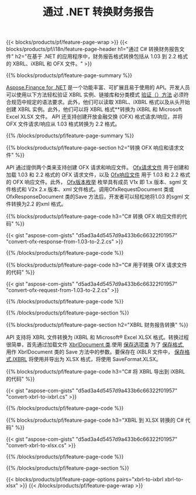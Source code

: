 ﻿---
title: 通过 .NET 转换财务报告
url: /zh/net/conversion/
description:  C# 代码通过 .NET 库转换 XBRL、iXBRL（内联 xbrl）和 OFX 文件格式的财务报告。
---
{{< blocks/products/pf/feature-page-wrap >}}
{{< blocks/products/pf/i18n/feature-page-header h1="通过 C# 转换财务报告文件" h2="在基于 .NET 的应用程序中，财务报告格式转换包括从 1.03 到 2.2 格式的 XBRL、iXBRL 和 OFX 文件。" >}}

{{% blocks/products/pf/feature-page-summary %}}

[Aspose.Finance for .NET](https://products.aspose.com/finance/net/) 是一个功能丰富、可扩展且易于使用的 API。开发人员可以使用以下方法轻松验证 XBRL 实例、链接库和分类模式 [验证（）方法](https://apireference.aspose.com/finance/net/aspose.finance.xbrl/xbrlinstance/methods/validate) 必须符合规范中规定的语法要求。此外，他们可以读取 XBRL、iXBRL 格式以及从头开始创建 XBRL 实例。此外，他们可以将 XBRL 格式**转换为 iXBRL 和 Microsoft Excel XLSX 文件。 API 还支持创建开放金融交换 (OFX) 格式请求/响应，并将 OFX 文件请求/响应从 1.03 格式转换为 2.2 格式。

{{% /blocks/products/pf/feature-page-summary %}}

{{% blocks/products/pf/feature-page-section h2="转换 OFX 响应和请求文件" %}}

API 通过提供两个类来支持创建 OFX 请求和响应文件。 [Ofx请求文件](https://apireference.aspose.com/finance/net/aspose.finance.ofx/ofxrequestdocument) 用于创建和加载 1.03 和 2.2 格式的 OFX 请求文件，以及 [Ofx响应文件](https://apireference.aspose.com/finance/net/aspose.finance.ofx/ofxresponsedocument) 用于 1.03 和 2.2 格式的 OFX 响应文件。此外， [Ofx版本枚举](https://apireference.aspose.com/finance/net/aspose.finance.ofx/ofxversionenum) 枚举具有成员 V1x 即 1.x 版本、sgml 文件格式和 V2x 2.x 版本、xml 文件格式。调用OfxRequestDocument 类或OfxResponseDocument 类的Save 方法后，开发者可以轻松地将1.03 的sgml 文件转换为2.2 的xml 格式。


{{% blocks/products/pf/feature-page-code h3="C# 转换 OFX 响应文件的代码" %}}

{{< gist "aspose-com-gists" "d5ad3a4d5457d9a433b6c66322f01957" "convert-ofx-response-from-1.03-to-2.2.cs" >}} 

{{% /blocks/products/pf/feature-page-code %}}

{{% blocks/products/pf/feature-page-code h3="C# 用于转换 OFX 请求文件的代码" %}}

{{< gist "aspose-com-gists" "d5ad3a4d5457d9a433b6c66322f01957" "convert-ofx-request-from-1.03-to-2.2.cs" >}} 

{{% /blocks/products/pf/feature-page-code %}}

{{% /blocks/products/pf/feature-page-section %}}

{{% blocks/products/pf/feature-page-section h2="XBRL 财务报告转换" %}}

API 支持将 XBRL 文件转换为 iXBRL 和 Microsoft® Excel XLSX 格式。转换过程很简单，首先通过加载文件 [XbrlDocument 类](https://apireference.aspose.com/finance/net/aspose.finance.xbrl/xbrldocument).使用 [保存选项类](https://apireference.aspose.com/finance/net/aspose.finance.xbrl/saveoptions) 为了 [保存格式](https://apireference.aspose.com/finance/net/aspose.finance.xbrl/saveoptions/properties/saveformat), 用作 XbrlDocument 类的 Save 方法中的参数。要保存在 iXBLR 文件中， [保存格式.IXBRL](https://apireference.aspose.com/finance/net/aspose.finance.xbrl/saveformat) 将使用并导出为 XLSX 格式，将使用 SaveFormat.XLSX。

{{% blocks/products/pf/feature-page-code h3="C# 将 XBRL 导出到 iXBRL 的代码" %}}

{{< gist "aspose-com-gists" "d5ad3a4d5457d9a433b6c66322f01957" "convert-xbrl-to-ixbrl.cs" >}} 

{{% /blocks/products/pf/feature-page-code %}}

{{% blocks/products/pf/feature-page-code h3="XBRL 到 XLSX 转换的 C# 代码" %}}

{{< gist "aspose-com-gists" "d5ad3a4d5457d9a433b6c66322f01957" "convert-xbrl-to-xlsx.cs" >}} 

{{% /blocks/products/pf/feature-page-code %}}

{{% /blocks/products/pf/feature-page-section %}}

{{< blocks/products/pf/feature-page-options pairs="xbrl-to-ixbrl xbrl-to-xlsx" >}}
{{< /blocks/products/pf/feature-page-wrap >}}